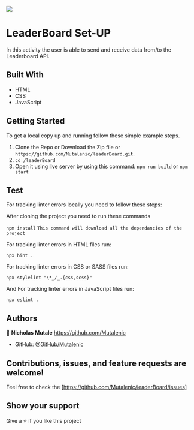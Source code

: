 ![](https://img.shields.io/badge/Microverse-blueviolet)

# LeaderBoard Set-UP
In this activity the user is able to send and receive data from/to the Leaderboard API.

## Built With

- HTML
- CSS
- JavaScript

## Getting Started

To get a local copy up and running follow these simple example steps.

1. Clone the Repo or Download the Zip file or `https://github.com/Mutalenic/leaderBoard.git`.
2. `cd /leaderBoard`
3. Open it using live server by using this command: `npm run build` or `npm start`

## Test

For tracking linter errors locally you need to follow these steps:

After cloning the project you need to run these commands

`npm install` `This command will download all the dependancies of the project`

For tracking linter errors in HTML files run:

`npx hint .`

For tracking linter errors in CSS or SASS files run:

`npx stylelint "\*_/_.{css,scss}"`

And For tracking linter errors in JavaScript files run:

`npx eslint .`

## Authors

 👤 **Nicholas Mutale** https://github.com/Mutalenic
 
 - GitHub: [@GitHub/Mutalenic](https://github.com/Mutalenic)

## Contributions, issues, and feature requests are welcome!

Feel free to check the [https://github.com/Mutalenic/leaderBoard/issues]

## Show your support

Give a ⭐️ if you like this project
